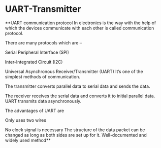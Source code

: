 # UART-Transmitter
**UART communication protocol
In electronics is the way with the help of which the devices communicate with
each other is called communication protocol.

There are many protocols which are –

Serial Peripheral Interface (SPI)

Inter-Integrated Circuit (I2C)

Universal Asynchronous Receiver/Transmitter (UART)
It’s one of the simplest methods of communication.

The transmitter converts parallel data to serial data and sends the data.

The receiver receives the serial data and converts it to initial parallel data.
UART transmits data asynchronously.

The advantages of UART are

Only uses two wires

No clock signal is necessary
The structure of the data packet can be changed as long as both sides are set up
for it.
Well-documented and widely used method**

